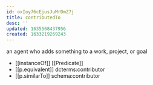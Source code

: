 ```yaml
---
id: oxIoy76cEjusJuMrDmZ7j
title: contributedTo
desc: ''
updated: 1635568437956
created: 1633219269243
---
```


an agent who adds something to a work, project, or goal

- [[instanceOf]] [[Predicate]] 
- [[p.equivalent]] dcterms:contributor
- [[p.similarTo]] schema:contributor
